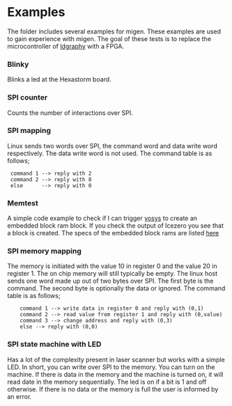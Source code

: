 # Examples
The folder includes several examples for migen. These examples are used to gain experience with migen.
The goal of these tests is to replace the microcontroller of [ldgraphy](https://github.com/hstarmans/ldgraphy) with a FPGA.

### Blinky
Blinks a led at the Hexastorm board.

### SPI counter
Counts the number of interactions over SPI.

### SPI mapping
Linux sends two words over SPI, the command word and data write word respectively. The data write word is not used.
The command table is as follows;
```
 command 1 --> reply with 2
 command 2 --> reply with 8
 else      --> reply with 0
```

### Memtest 
A simple code example to check if I can trigger [yosys](http://www.clifford.at/yosys/) to create an embedded block ram block. 
If you check the output of Icezero you see that a block is created.
The specs of the embedded block rams are listed [here](http://www.latticesemi.com/~/media/LatticeSemi/Documents/DataSheets/iCE/iCE40LPHXFamilyDataSheet.pdf)

### SPI memory mapping
The memory is initiated with the value 10 in register 0 and the value 20 in register 1.
The on chip memory will still typically be empty.
The linux host sends one word made up out of two bytes over SPI. The first byte is the command. 
The second byte is optionally the data or ignored. The command table is as follows;
```
    command 1 --> write data in register 0 and reply with (0,1)
    command 2 --> read value from register 1 and reply with (0,value)
    command 3 --> change address and reply with (0,3)
    else --> reply with (0,0)
```

### SPI state machine with LED
Has a lot of the complexity present in laser scanner but works with a simple LED.
In short, you can write over SPI to the memory. You can turn on the machine.
If there is data in the memory and the machine is turned on, it will read date in the memory sequentially. The led is on if a bit is 1 and off otherwise.
If there is no data or the memory is full the user is informed by an error.
